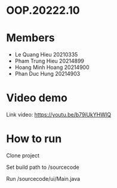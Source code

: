 # OOP.20222.10
# Members
- Le Quang Hieu 20210335
- Pham Trung Hieu 20214899
- Hoang Minh Hoang 20214900
- Phan Duc Hung 20214903
# Video demo
Link video: https://youtu.be/b79iUkYHWIQ

# How to run
Clone project

Set build path to /sourcecode

Run /sourcecode/ui/Main.java

